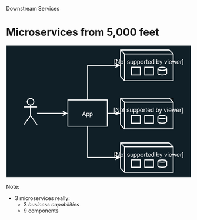 Downstream Services

# Microservices from 5,000 feet

<img src="./images/intro/view-5k.svg" alt="" class="img-center">

Note:
- 3 microservices really:
	- 3 _business capabilities_
	- 9 components 
